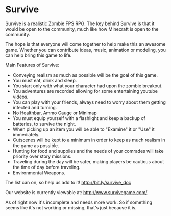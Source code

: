 Survive
=======

Survive is a realistic Zombie FPS RPG. The key behind Survive is that it would be open to the community, much like how Minecraft is open to the community. 

The hope is that everyone will come together to help make this an awesome game. Whether you can contribute ideas, music, animation or modeling, you can help bring this game to life.

Main Features of Survive:
- Conveying realism as much as possible will be the goal of this game.
- You must eat, drink and sleep.
- You start only with what your character had upon the zombie breakout.
- You adventures are recorded allowing for some entertaining youtube videos.
- You can play with your friends, always need to worry about them getting infected and turning.
- No Healthbar, Ammo Gauge or Minimap
- You must equip yourself with a flashlight and keep a backup of batteries, to survive the night.
- When picking up an item you will be able to "Examine" it or "Use" it immediately.
- Cutscenes will be kept to a minimum in order to keep as much realism in the game as possible.
- Hunting for food and supplies and the needs of your comrades will take priority over story missions.
- Traveling during the day will be safer, making players be cautious about the time of day before traveling.
- Environmental Weapons.

The list can on, so help us add to it! http://bit.ly/survive_doc

Our website is currently viewable at:
http://www.survivegame.com/

As of right now it's incomplete and needs more work. So if something seems like it's not working or missing, that's just because it is.